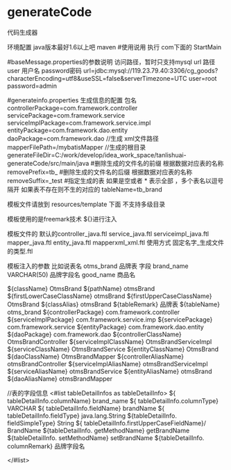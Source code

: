 # generateCode
代码生成器

环境配置  java版本最好1.6以上吧 maven
#使用说用
执行 com下面的 StartMain

#baseMessage.properties的参数说明
访问路径，暂时只支持mysql  url 路径  user 用户名 password密码
url=jdbc:mysql://119.23.79.40:3306/cg_goods?characterEncoding=utf8&useSSL=false&serverTimezone=UTC
user=root
password=admin

#generateinfo.properties 生成信息的配置
包名
controllerPackage=com.framework.controller
servicePackage=com.framework.service
serviceImplPackage=com.framework.service.impl
entityPackage=com.framework.dao.entity
daoPackage=com.framework.dao
//生成 xml文件路径
mapperFilePath=/mybatisMapper
//生成的根目录
generateFileDir=C:/work/develop/idea_work_space/tanlishuai-generateCode/src/main/java
#删除生成的文件名的前缀 根据数据对应表的名称
removePrefix=tb_
#删除生成的文件名的后缀 根据数据对应表的名称
removeSuffix=_test
#指定生成的表 如果是空或者 * 表示全部  ，多个表名以逗号隔开 如果表不存在则不生的对应的
tableName=tb_brand


模板文件请放到 resources/template 下面 不支持多级目录

模板使用的是freemark技术  ${}进行注入

模板文件的
默认的controller_java.ftl  service_java.ftl serviceimpl_java.ftl
mapper_java.ftl entity_java.ftl  mapperxml_xml.ftl
使用方式   固定名字_生成文件的类型.ftl

模板注入的参数
比如说表名 otms_brand 品牌表  字段    brand_name VARCHAR(50) 品牌字段名 good_name 商品名

 ${className}   OtmsBrand
 ${pathName}      otmsBrand
 ${firstLowerCaseClassName}  otmsBrand
 ${firstUpperCaseClassName} OtmsBrand
 ${classAlias}  otmsBrand
 ${tableRemark}  品牌表
 ${tableName}  otms_brand
 ${controllerPackage}  com.framework.controller
 ${serviceImplPackage}  com.framework.service.imp
 ${servicePackage}  com.framework.service
 ${entityPackage}   com.framework.dao.entity
 ${daoPackage}  com.framework.dao
 ${controllerClassName}   OtmsBrandController
 ${serviceImplClassName}  OtmsBrandServiceImpl
 ${serviceClassName} OtmsBrandService
 ${entityClassName}  OtmsBrand
 ${daoClassName}   OtmsBrandMapper
 ${controllerAliasName}   otmsBrandController
 ${serviceImplAliasName}  otmsBrandServiceImpl
 ${serviceAliasName}   otmsBrandService
 ${entityAliasName}  otmsBrand
 ${daoAliasName}  otmsBrandMapper

 //表的字段信息
 <#list  tableDetailInfos as tableDetailInfo>
 ${ tableDetailInfo.columnName}   brand_name
 ${ tableDetailInfo.columnType} VARCHAR
 ${ tableDetailInfo.fieldName}  brandName
 ${ tableDetailInfo.fieldType} java.lang.String
 ${tableDetailInfo. fieldSimpleType} String
 ${ tableDetailInfo.firstUpperCaseFieldName}/ BrandName
 ${tableDetailInfo. getMethodName} getBrandName
 ${tableDetailInfo. setMethodName} setBrandName
 ${tableDetailInfo. columnRemark} 品牌字段名

 </#list>


